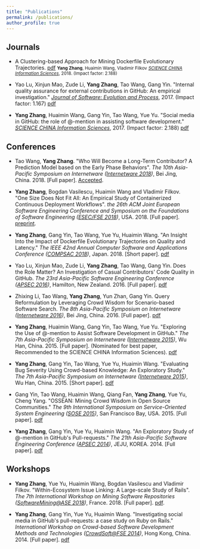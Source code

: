 ```yaml
---
title: "Publications"
permalink: /publications/
author_profile: true
---
```


## Journals
* A Clustering-based Approach for Mining Dockerfile Evolutionary Trajectories. [pdf](/files/SCIS_2018_dockerfile.pdf)
<small><strong>Yang Zhang</strong>, Huaimin Wang, Vladimir Filkov</small> 
<small><i>[SCIENCE CHINA Information Sciences](http://engine.scichina.com/publisher/scp/journal/SCIS?slug=Overview)</i>, 2018. (Impact factor: 2.188) </small>

* Yao Lu, Xinjun Mao, Zude Li, <strong>Yang Zhang</strong>, Tao Wang, Gang Yin. "Internal quality assurance for external contributions in GitHub: An empirical investigation." <i>[Journal of Software: Evolution and Process](https://onlinelibrary.wiley.com/journal/20477481)</i>, 2017. (Impact factor: 1.167) [pdf](/files/JSEP_2017_lu.pdf)

* <strong>Yang Zhang</strong>, Huaimin Wang, Gang Yin, Tao Wang, Yue Yu. "Social media in GitHub: the role of @-mention in assisting software development." <i>[SCIENCE CHINA Information Sciences](http://engine.scichina.com/publisher/scp/journal/SCIS?slug=Overview)</i>, 2017. (Impact factor: 2.188) [pdf](/files/SCIS_2017_at.pdf)


## Conferences
* Tao Wang, <strong>Yang Zhang</strong>. "Who Will Become a Long-Term Contributor? A Prediction Model based on the Early Phase Behaviors". <i>The 10th Asia-Pacific Symposium on Internetware ([Internetware 2018](https://internetware2018.github.io))</i>, Bei Jing, China. 2018. [Full paper]. [Accepted](https://internetware2018.github.io/Program.html).

* <strong>Yang Zhang</strong>, Bogdan Vasilescu, Huaimin Wang and Vladimir Filkov. "One Size Does Not Fit All: An Empirical Study of Containerized Continuous Deployment Workflows". <i> the 26th ACM Joint European Software Engineering Conference and Symposium on the Foundations of Software Engineering ([ESEC/FSE 2018](https://2018.fseconference.org/))</i>, USA. 2018. [Full paper]. [preprint](/files/FSE_2018_cd.pdf).

* <strong>Yang Zhang</strong>, Gang Yin, Tao Wang, Yue Yu, Huaimin Wang. "An Insight Into the Impact of Dockerfile Evolutionary Trajectories on Quality and Latency." <i>The IEEE 42nd Annual Computer Software and Applications Conference ([COMPSAC 2018](https://ieeecompsac.computer.org/2018/))</i>, Japan. 2018. [Short paper]. [pdf](/files/COMPSAC_2018_dockerfile.pdf)

* Yao Lu, Xinjun Mao, Zude Li, <strong>Yang Zhang</strong>, Tao Wang, Gang Yin. Does the Role Matter? An Investigation of Casual Contributors' Code Quality in GitHub. <i>The 23rd Asia-Pacific Software Engineering Conference ([APSEC 2016](http://www.apsec2016.org/))</i>, Hamilton, New Zealand. 2016. [Full paper]. [pdf](/files/APSEC_2016_lu.pdf)

* Zhixing Li, Tao Wang, <strong>Yang Zhang</strong>, Yun Zhan, Gang Yin. Query Reformulation by Leveraging Crowd Wisdom for Scenario-based Software Search. <i>The 8th Asia-Pacific Symposium on Internetware ([Internetware 2016](https://dblp.org/db/conf/internetware/internetware2016))</i>, Bei Jing, China. 2016. [Full paper]. [pdf](/files/Internetware_2016_li.pdf)

* <strong>Yang Zhang</strong>, Huaimin Wang, Gang Yin, Tao Wang, Yue Yu. "Exploring the Use of @-mention to Assist Software Development in GitHub." <i>The 7th Asia-Pacific Symposium on Internetware ([Internetware 2015](https://dblp.uni-trier.de/db/conf/internetware/internetware2015))</i>, Wu Han, China. 2015. [Full paper]. (Nominated for best paper, Recommended to the SCIENCE CHINA Information Sciences). [pdf](/files/Internetware_2015_at.pdf)

* <strong>Yang Zhang</strong>, Gang Yin, Tao Wang, Yue Yu, Huaimin Wang. "Evaluating Bug Severity Using Crowd-based Knowledge: An Exploratory Study." <i>The 7th Asia-Pacific Symposium on Internetware ([Internetware 2015](https://dblp.uni-trier.de/db/conf/internetware/internetware2015))</i>, Wu Han, China. 2015. [Short paper]. [pdf](/files/Internetware_2015_bug.pdf)

* Gang Yin, Tao Wang, Huaimin Wang, Qiang Fan, <strong>Yang Zhang</strong>, Yue Yu, Cheng Yang. "OSSEAN: Mining Crowd Wisdom in Open Source Communities." <i>The 9th International Symposium on Service-Oriented System Engineering ([SOSE 2015](http://sose2015.com/))</i>, San Francisco Bay, USA. 2015. [Full paper]. [pdf](/files/SOSE_2015_OSSEAN.pdf)

* <strong>Yang Zhang</strong>, Gang Yin, Yue Yu, Huaimin Wang. "An Exploratory Study of @-mention in GitHub's Pull-requests." <i>The 21th Asia-Pacific Software Engineering Conference ([APSEC 2014](https://dblp.uni-trier.de/db/conf/apsec/apsec2014-1))</i>, JEJU, KOREA. 2014. [Full paper]. [pdf](/files/APSEC_2014_at.pdf)

## Workshops
* <strong>Yang Zhang</strong>, Yue Yu, Huaimin Wang, Bogdan Vasilescu and Vladimir Filkov. "Within-Ecosystem Issue Linking: A Large-scale Study of Rails". <i>The 7th International Workshop on Mining Software Repositories ([SoftwareMining@ASE 2018](http://www.ase2018.com/?p=workshops#mining))</i>, France. 2018. [Full paper]. [pdf](/files/SoftwareMining_2018_EcoLinking.pdf).

* <strong>Yang Zhang</strong>, Gang Yin, Yue Yu, Huaimin Wang. "Investigating social media in GitHub's pull-requests: a case study on Ruby on Rails." <i>International Workshop on Crowd-based Software Development Methods and Technologies ([CrowdSoft@FSE 2014](http://fse22.gatech.edu/workshops))</i>, Hong Kong, China. 2014. [Full paper]. [pdf](/files/CrowdSoft_2014_at.pdf)



